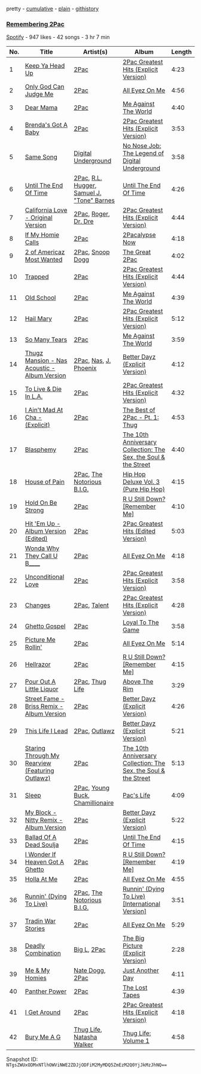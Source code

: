 pretty - [cumulative](/playlists/cumulative/6vpXSVefNo73POjhwyiWmu.md) - [plain](/playlists/plain/6vpXSVefNo73POjhwyiWmu) - [githistory](https://github.githistory.xyz/mackorone/spotify-playlist-archive/blob/main/playlists/plain/6vpXSVefNo73POjhwyiWmu)

### [Remembering 2Pac](https://open.spotify.com/playlist/6vpXSVefNo73POjhwyiWmu)

> 

[Spotify](https://open.spotify.com/user/spotify) - 947 likes - 42 songs - 3 hr 7 min

| No. | Title | Artist(s) | Album | Length |
|---|---|---|---|---|
| 1 | [Keep Ya Head Up](https://open.spotify.com/track/430TwEETfJUHGdslOabGoQ) | [2Pac](https://open.spotify.com/artist/1ZwdS5xdxEREPySFridCfh) | [2Pac Greatest Hits \(Explicit Version\)](https://open.spotify.com/album/6KwC7GaK6R7Uphby8bnmqk) | 4:23 |
| 2 | [Only God Can Judge Me](https://open.spotify.com/track/13XHuE00ElL5thSxkaEXxK) | [2Pac](https://open.spotify.com/artist/1ZwdS5xdxEREPySFridCfh) | [All Eyez On Me](https://open.spotify.com/album/4CzT5ueFBRpbILw34HQYxi) | 4:56 |
| 3 | [Dear Mama](https://open.spotify.com/track/2wdHKp5CBgJ8mlO7Cq84Xd) | [2Pac](https://open.spotify.com/artist/1ZwdS5xdxEREPySFridCfh) | [Me Against The World](https://open.spotify.com/album/5ASoLiKB7ffqusD9X9wQlS) | 4:40 |
| 4 | [Brenda's Got A Baby](https://open.spotify.com/track/6WFUKaybbXrMkaw07YnngG) | [2Pac](https://open.spotify.com/artist/1ZwdS5xdxEREPySFridCfh) | [2Pac Greatest Hits \(Explicit Version\)](https://open.spotify.com/album/6KwC7GaK6R7Uphby8bnmqk) | 3:53 |
| 5 | [Same Song](https://open.spotify.com/track/2egsXB7S1yw6N9JFpb79LB) | [Digital Underground](https://open.spotify.com/artist/7jocoSCuCtpCxCI6IbP8ye) | [No Nose Job: The Legend of Digital Underground](https://open.spotify.com/album/4RHzW0i7RW5T2bgZMlPiqI) | 3:58 |
| 6 | [Until The End Of Time](https://open.spotify.com/track/02qO38tLXcbfwoEiDP7CbH) | [2Pac](https://open.spotify.com/artist/1ZwdS5xdxEREPySFridCfh), [R.L\. Hugger](https://open.spotify.com/artist/6tUtWRGkgU68o7EblHWxgM), [Samuel J\. "Tone" Barnes](https://open.spotify.com/artist/4huJyydJJ5UeK2tSuZ70gc) | [Until The End Of Time](https://open.spotify.com/album/2lxYSUgQdH38FdZnegAt0f) | 4:26 |
| 7 | [California Love \- Original Version](https://open.spotify.com/track/2eU63GLRBeMOszGRTCEE9E) | [2Pac](https://open.spotify.com/artist/1ZwdS5xdxEREPySFridCfh), [Roger](https://open.spotify.com/artist/3GMoVpWJy4smKuxFuFTwXC), [Dr\. Dre](https://open.spotify.com/artist/6DPYiyq5kWVQS4RGwxzPC7) | [2Pac Greatest Hits \(Explicit Version\)](https://open.spotify.com/album/6KwC7GaK6R7Uphby8bnmqk) | 4:44 |
| 8 | [If My Homie Calls](https://open.spotify.com/track/0iX6mzHk8O0ydBnQJOX9wB) | [2Pac](https://open.spotify.com/artist/1ZwdS5xdxEREPySFridCfh) | [2Pacalypse Now](https://open.spotify.com/album/5Ijk8JGsEkwCZd5i0Iy09a) | 4:18 |
| 9 | [2 of Americaz Most Wanted](https://open.spotify.com/track/10chiJXQj9O21GtGII8mdE) | [2Pac](https://open.spotify.com/artist/1ZwdS5xdxEREPySFridCfh), [Snoop Dogg](https://open.spotify.com/artist/7hJcb9fa4alzcOq3EaNPoG) | [The Great 2Pac](https://open.spotify.com/album/0TBwMjqm1esajO8c3dtDAi) | 4:02 |
| 10 | [Trapped](https://open.spotify.com/track/0t10UnkoLi4xNB6KmhVTUH) | [2Pac](https://open.spotify.com/artist/1ZwdS5xdxEREPySFridCfh) | [2Pac Greatest Hits \(Explicit Version\)](https://open.spotify.com/album/6KwC7GaK6R7Uphby8bnmqk) | 4:44 |
| 11 | [Old School](https://open.spotify.com/track/30RYNh3035tpMN8eF50VEB) | [2Pac](https://open.spotify.com/artist/1ZwdS5xdxEREPySFridCfh) | [Me Against The World](https://open.spotify.com/album/5ASoLiKB7ffqusD9X9wQlS) | 4:39 |
| 12 | [Hail Mary](https://open.spotify.com/track/0W79y7M0f7qbaIpYCJ6wWO) | [2Pac](https://open.spotify.com/artist/1ZwdS5xdxEREPySFridCfh) | [2Pac Greatest Hits \(Explicit Version\)](https://open.spotify.com/album/6KwC7GaK6R7Uphby8bnmqk) | 5:12 |
| 13 | [So Many Tears](https://open.spotify.com/track/5aFLEMNvORv8MXpd4lR0HQ) | [2Pac](https://open.spotify.com/artist/1ZwdS5xdxEREPySFridCfh) | [Me Against The World](https://open.spotify.com/album/5ASoLiKB7ffqusD9X9wQlS) | 3:59 |
| 14 | [Thugz Mansion \- Nas Acoustic \- Album Version](https://open.spotify.com/track/2I3qhLbzYZg7I2Ee0UZiGO) | [2Pac](https://open.spotify.com/artist/1ZwdS5xdxEREPySFridCfh), [Nas](https://open.spotify.com/artist/20qISvAhX20dpIbOOzGK3q), [J\. Phoenix](https://open.spotify.com/artist/2yhOwlNZ2v49Vwq5Vco0mn) | [Better Dayz \(Explicit Version\)](https://open.spotify.com/album/3XckjsLRAxTYng0IeqS4aj) | 4:12 |
| 15 | [To Live & Die In L.A.](https://open.spotify.com/track/4MVIUDItVUE29y6TMSsCqg) | [2Pac](https://open.spotify.com/artist/1ZwdS5xdxEREPySFridCfh) | [2Pac Greatest Hits \(Explicit Version\)](https://open.spotify.com/album/6KwC7GaK6R7Uphby8bnmqk) | 4:32 |
| 16 | [I Ain't Mad At Cha \- \(Explicit\)](https://open.spotify.com/track/5IruGb6BKWcB7hpPnj4YQO) | [2Pac](https://open.spotify.com/artist/1ZwdS5xdxEREPySFridCfh) | [The Best of 2Pac \- Pt\. 1: Thug](https://open.spotify.com/album/3oaGekoJ37K0waoYjDzaRr) | 4:53 |
| 17 | [Blasphemy](https://open.spotify.com/track/63NcMN1RQkfHMfEdkoQPEc) | [2Pac](https://open.spotify.com/artist/1ZwdS5xdxEREPySFridCfh) | [The 10th Anniversary Collection: The Sex, the Soul & the Street](https://open.spotify.com/album/2B55A6eYzOSt1AzImsFqLe) | 4:40 |
| 18 | [House of Pain](https://open.spotify.com/track/1VFKAW4sasZv46WVQOfPbP) | [2Pac](https://open.spotify.com/artist/1ZwdS5xdxEREPySFridCfh), [The Notorious B.I.G.](https://open.spotify.com/artist/5me0Irg2ANcsgc93uaYrpb) | [Hip Hop Deluxe Vol\. 3 \(Pure Hip Hop\)](https://open.spotify.com/album/4wYxpt0NJres3BuwN0sJJT) | 4:15 |
| 19 | [Hold On Be Strong](https://open.spotify.com/track/3s9vZmnmGKjNlccUq5360j) | [2Pac](https://open.spotify.com/artist/1ZwdS5xdxEREPySFridCfh) | [R U Still Down? \[Remember Me\]](https://open.spotify.com/album/5rZPctLvC5HAZQUXZXjLIF) | 4:10 |
| 20 | [Hit 'Em Up \- Album Version \(Edited\)](https://open.spotify.com/track/7BwU0CbA2gwWFggmGYpo3e) | [2Pac](https://open.spotify.com/artist/1ZwdS5xdxEREPySFridCfh) | [2Pac Greatest Hits \(Edited Version\)](https://open.spotify.com/album/55t8JpxGCmvclW3n7XFfKW) | 5:03 |
| 21 | [Wonda Why They Call U B\_\_\_\_](https://open.spotify.com/track/47lnB0fWXHnI5CBMx0OXB3) | [2Pac](https://open.spotify.com/artist/1ZwdS5xdxEREPySFridCfh) | [All Eyez On Me](https://open.spotify.com/album/4CzT5ueFBRpbILw34HQYxi) | 4:18 |
| 22 | [Unconditional Love](https://open.spotify.com/track/6HT2i6jZ1iXGmuwKZK8nuv) | [2Pac](https://open.spotify.com/artist/1ZwdS5xdxEREPySFridCfh) | [2Pac Greatest Hits \(Explicit Version\)](https://open.spotify.com/album/6KwC7GaK6R7Uphby8bnmqk) | 3:58 |
| 23 | [Changes](https://open.spotify.com/track/3Wyc7M8twhxeyaC51BcQYb) | [2Pac](https://open.spotify.com/artist/1ZwdS5xdxEREPySFridCfh), [Talent](https://open.spotify.com/artist/33JfM2NgTRFT9wMoQvcv6T) | [2Pac Greatest Hits \(Explicit Version\)](https://open.spotify.com/album/6KwC7GaK6R7Uphby8bnmqk) | 4:28 |
| 24 | [Ghetto Gospel](https://open.spotify.com/track/2MQ51y5NhCyva4SgWmK2Me) | [2Pac](https://open.spotify.com/artist/1ZwdS5xdxEREPySFridCfh) | [Loyal To The Game](https://open.spotify.com/album/6reqzR9irdAHWR8abHyqbG) | 3:58 |
| 25 | [Picture Me Rollin'](https://open.spotify.com/track/37zQVgP3aTLKNvluXLB5Ii) | [2Pac](https://open.spotify.com/artist/1ZwdS5xdxEREPySFridCfh) | [All Eyez On Me](https://open.spotify.com/album/4CzT5ueFBRpbILw34HQYxi) | 5:14 |
| 26 | [Hellrazor](https://open.spotify.com/track/34MTHbcQdJmj6UHLqtsaVF) | [2Pac](https://open.spotify.com/artist/1ZwdS5xdxEREPySFridCfh) | [R U Still Down? \[Remember Me\]](https://open.spotify.com/album/5rZPctLvC5HAZQUXZXjLIF) | 4:15 |
| 27 | [Pour Out A Little Liquor](https://open.spotify.com/track/1KAc4MIYOwHPBO21Vqtko4) | [2Pac](https://open.spotify.com/artist/1ZwdS5xdxEREPySFridCfh), [Thug Life](https://open.spotify.com/artist/76fO70b6BK2xt3UVOe4BIZ) | [Above The Rim](https://open.spotify.com/album/4sVcB2ZFsFla2ltgFfjNBn) | 3:29 |
| 28 | [Street Fame \- Briss Remix \- Album Version](https://open.spotify.com/track/7n5VK1PYF2QSyvhsg2hLZ5) | [2Pac](https://open.spotify.com/artist/1ZwdS5xdxEREPySFridCfh) | [Better Dayz \(Explicit Version\)](https://open.spotify.com/album/3XckjsLRAxTYng0IeqS4aj) | 4:26 |
| 29 | [This Life I Lead](https://open.spotify.com/track/53qPogqlbP5IxlQsFhYkns) | [2Pac](https://open.spotify.com/artist/1ZwdS5xdxEREPySFridCfh), [Outlawz](https://open.spotify.com/artist/2jp3Fk52x0HbymU0lNYbSC) | [Better Dayz \(Explicit Version\)](https://open.spotify.com/album/3XckjsLRAxTYng0IeqS4aj) | 5:21 |
| 30 | [Staring Through My Rearview \(Featuring Outlawz\)](https://open.spotify.com/track/4uSO91Q6jEKKIj7zGJdEG1) | [2Pac](https://open.spotify.com/artist/1ZwdS5xdxEREPySFridCfh) | [The 10th Anniversary Collection: The Sex, the Soul & the Street](https://open.spotify.com/album/2B55A6eYzOSt1AzImsFqLe) | 5:13 |
| 31 | [Sleep](https://open.spotify.com/track/4RiCeO9MKbmsjgqcLUCZ5z) | [2Pac](https://open.spotify.com/artist/1ZwdS5xdxEREPySFridCfh), [Young Buck](https://open.spotify.com/artist/4pr7J7wzgObkE3DD3Izi7q), [Chamillionaire](https://open.spotify.com/artist/6vdMPayKk8YJxxeNP5oMCb) | [Pac's Life](https://open.spotify.com/album/6scHUqEBwR5DCyqmxP3092) | 4:09 |
| 32 | [My Block \- Nitty Remix \- Album Version](https://open.spotify.com/track/2bh9H1cDsivDAbpg0hjxA6) | [2Pac](https://open.spotify.com/artist/1ZwdS5xdxEREPySFridCfh) | [Better Dayz \(Explicit Version\)](https://open.spotify.com/album/3XckjsLRAxTYng0IeqS4aj) | 5:22 |
| 33 | [Ballad Of A Dead Soulja](https://open.spotify.com/track/0HDpViLSCC2M8GNFDkbMqo) | [2Pac](https://open.spotify.com/artist/1ZwdS5xdxEREPySFridCfh) | [Until The End Of Time](https://open.spotify.com/album/2lxYSUgQdH38FdZnegAt0f) | 4:15 |
| 34 | [I Wonder If Heaven Got A Ghetto](https://open.spotify.com/track/1ec6IDtSwq5rJdCog7GDZz) | [2Pac](https://open.spotify.com/artist/1ZwdS5xdxEREPySFridCfh) | [R U Still Down? \[Remember Me\]](https://open.spotify.com/album/5rZPctLvC5HAZQUXZXjLIF) | 4:19 |
| 35 | [Holla At Me](https://open.spotify.com/track/1aBXNJsLuOeo6ZIeNRkbRc) | [2Pac](https://open.spotify.com/artist/1ZwdS5xdxEREPySFridCfh) | [All Eyez On Me](https://open.spotify.com/album/4CzT5ueFBRpbILw34HQYxi) | 4:55 |
| 36 | [Runnin' \(Dying To Live\)](https://open.spotify.com/track/4yEBMoqgPhCmIQsyLZ0IA4) | [2Pac](https://open.spotify.com/artist/1ZwdS5xdxEREPySFridCfh), [The Notorious B.I.G.](https://open.spotify.com/artist/5me0Irg2ANcsgc93uaYrpb) | [Runnin' \(Dying To Live\) \[International Version\]](https://open.spotify.com/album/4iSFl3rxpjqZwWOEewvrAc) | 3:51 |
| 37 | [Tradin War Stories](https://open.spotify.com/track/0uvnwBGPHODpAvu3wwcNaV) | [2Pac](https://open.spotify.com/artist/1ZwdS5xdxEREPySFridCfh) | [All Eyez On Me](https://open.spotify.com/album/4CzT5ueFBRpbILw34HQYxi) | 5:29 |
| 38 | [Deadly Combination](https://open.spotify.com/track/4vPIIhg8qD4GKhxhiX5iLy) | [Big L](https://open.spotify.com/artist/30fiiwr2EeZp1tAhzYCmyM), [2Pac](https://open.spotify.com/artist/1ZwdS5xdxEREPySFridCfh) | [The Big Picture \(Explicit Version\)](https://open.spotify.com/album/2GJNq4qI1bVUGheC2Qevfn) | 2:28 |
| 39 | [Me & My Homies](https://open.spotify.com/track/1SI8ZvUR18udBOC0NnRnhG) | [Nate Dogg](https://open.spotify.com/artist/1Oa0bMld0A3u5OTYfMzp5h), [2Pac](https://open.spotify.com/artist/1ZwdS5xdxEREPySFridCfh) | [Just Another Day](https://open.spotify.com/album/5vRXdMF5ptpadANTrFofff) | 4:11 |
| 40 | [Panther Power](https://open.spotify.com/track/3eQXXS12xUSBJR2WOT2Mjy) | [2Pac](https://open.spotify.com/artist/1ZwdS5xdxEREPySFridCfh) | [The Lost Tapes](https://open.spotify.com/album/4fz5n9W5nHZJ1o4WCVK8vC) | 4:39 |
| 41 | [I Get Around](https://open.spotify.com/track/0wgI5xdpNlv7vSVQCTSBPU) | [2Pac](https://open.spotify.com/artist/1ZwdS5xdxEREPySFridCfh) | [2Pac Greatest Hits \(Explicit Version\)](https://open.spotify.com/album/6KwC7GaK6R7Uphby8bnmqk) | 4:18 |
| 42 | [Bury Me A G](https://open.spotify.com/track/3A0R2q4U2Z8IEts6IwjSmi) | [Thug Life](https://open.spotify.com/artist/76fO70b6BK2xt3UVOe4BIZ), [Natasha Walker](https://open.spotify.com/artist/3cmNLYZiFAGUQ2HxjsTM9z) | [Thug Life: Volume 1](https://open.spotify.com/album/0zv9Yp2IiNxbav25dAyS6H) | 4:58 |

Snapshot ID: `NTgsZWUxODMxNTlhOWViNWE2ZDJjODFiM2MyMDQ5ZmEzM2Q0YjJkMzJhNQ==`